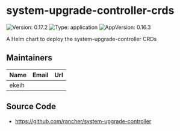 # system-upgrade-controller-crds

![Version: 0.17.2](https://img.shields.io/badge/Version-0.17.2-informational?style=flat-square) ![Type: application](https://img.shields.io/badge/Type-application-informational?style=flat-square) ![AppVersion: 0.16.3](https://img.shields.io/badge/AppVersion-0.16.3-informational?style=flat-square)

A Helm chart to deploy the system-upgrade-controller CRDs

## Maintainers

| Name | Email | Url |
| ---- | ------ | --- |
| ekeih |  |  |

## Source Code

* <https://github.com/rancher/system-upgrade-controller>

